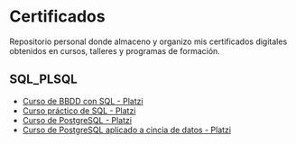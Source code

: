 # Certificados
Repositorio personal donde almaceno y organizo mis certificados digitales obtenidos en cursos, talleres y programas de formación.

## SQL_PLSQL
- [Curso de BBDD con SQL - Platzi](certificados/SQL_PLSQL/diploma-dbsql.pdf)
- [Curso práctico de SQL - Platzi](certificados/SQL_PLSQL/diploma-practico-sql.pdf)
- [Curso de PostgreSQL - Platzi](certificados/SQL_PLSQL/diploma-postgresql.pdf)
- [Curso de PostgreSQL aplicado a cincia de datos - Platzi](certificados/SQL_PLSQL/diploma-postgresql-datos.pdf)

